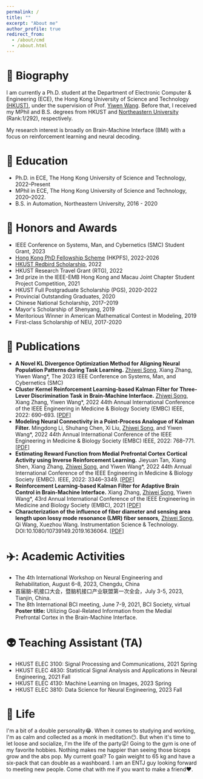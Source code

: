 ```yaml
---
permalink: /
title: ""
excerpt: "About me"
author_profile: true
redirect_from: 
  - /about/cmd
  - /about.html
---
```

📝 Biography
======

I am currently a Ph.D. student at the Department of Electronic Computer & Engineering (ECE), the Hong Kong University of Science and Technology [(HKUST)](https://hkust.edu.hk/), under the supervision of Prof. [Yiwen Wang](https://bmi.hkust.edu.hk/people.html). Before that, I received my MPhil and B.S. degrees from HKUST and [Northeastern University](https://www.neu.edu.cn/) (Rank:1/292), respectively.

My research interest is broadly on Brain-Machine Interface (BMI) with a focus on reinforcement learning and neural decoding.


📖 Education
======
* Ph.D. in ECE, The Hong Kong University of Science and Technology, 2022–Present
* MPhil in ECE, The Hong Kong University of Science and Technology, 2020–2022.
* B.S. in Automation, Northeastern University, 2016 - 2020

🍻 Honors and Awards
======
* IEEE Conference on Systems, Man, and Cybernetics (SMC) Student Grant, 2023
* [Hong Kong PhD Fellowship Scheme](https://cerg1.ugc.edu.hk/hkpfs/index.html)  (HKPFS), 2022-2026
* [HKUST Redbird Scholarship](https://news.hkust.edu.hk/news/hkust-redbird-phd-scholarship-program), 2022
* HKUST Research Travel Grant (RTG), 2022
* 3rd prize in the IEEE-EMB Hong Kong and Macau Joint Chapter Student Project Competition, 2021
* HKUST Full Postgraduate Scholarship (PGS), 2020-2022
* Provincial Outstanding Graduates, 2020
* Chinese National Scholarship, 2017–2019
* Mayor's Scholarship of Shenyang, 2019
* Meritorious Winner in American Mathematical Contest in Modeling, 2019
* First-class Scholarship of NEU, 2017-2020

📰 Publications
======
* **A Novel KL Divergence Optimization Method for Aligning Neural Population Patterns during Task Learning.** 
<u>Zhiwei Song</u>, Xiang Zhang, Yiwen Wang*, The 2023 IEEE Conference on Systems, Man, and Cybernetics (SMC)
* **Cluster Kernel Reinforcement Learning-based Kalman Filter for Three-Lever Discrimination Task in Brain-Machine Interface.** 
<u>Zhiwei Song</u>, Xiang Zhang, Yiwen Wang*, 2022 44th Annual International Conference of the IEEE Engineering in Medicine & Biology Society (EMBC) IEEE, 2022: 690–693. [[PDF]](https://ieeexplore.ieee.org/stamp/stamp.jsp?arnumber=9871669)
* **Modeling Neural Connectivity in a Point-Process Analogue of Kalman Filter.** Mingdong Li, Shuhang Chen, Xi Liu, <u>Zhiwei Song</u>, and Yiwen Wang*, 2022 44th Annual International Conference of the IEEE Engineering in Medicine & Biology Society (EMBC) IEEE, 2022: 768–771. [[PDF]](https://ieeexplore.ieee.org/stamp/stamp.jsp?arnumber=9871283)
* **Estimating Reward Function from Medial Prefrontal Cortex Cortical Activity using Inverse Reinforcement Learning.** Jieyuan Tan, Xiang Shen, Xiang Zhang, <u>Zhiwei Song</u>, and Yiwen Wang*, 2022 44th Annual International Conference of the IEEE Engineering in Medicine & Biology Society (EMBC). IEEE, 2022: 3346–3349. [[PDF]](https://ieeexplore.ieee.org/stamp/stamp.jsp?arnumber=9871194)
* **Reinforcement Learning-based Kalman Filter for Adaptive Brain Control in Brain-Machine Interface.** Xiang Zhang, <u>Zhiwei Song</u>, Yiwen Wang*, 43rd Annual International Conference of the IEEE Engineering in Medicine and Biology Society (EMBC), 2021 [[PDF]](https://ieeexplore.ieee.org/stamp/stamp.jsp?arnumber=9629511)
* **Characterization of the influence of fiber diameter and sensing area length upon lossy mode resonance (LMR) fiber sensors,** <u>Zhiwei Song</u>, Qi Wang, Xuezhou Wang. Instrumentation Science & Technology. DOI:10.1080/10739149.2019.1636064. [[PDF]](https://www.tandfonline.com/doi/abs/10.1080/10739149.2019.1636064)

✈️: Academic Activities
======
* The 4th International Workshop on Neural Engineering and Rehabilitation, August 6–8, 2023, Chengdu, China
* 首届脑-机接口大会，暨脑机接口产业联盟第一次全会，July 3-5, 2023, Tianjin, China.
* The 8th International BCI meeting, June 7-9, 2021, BCI Society, virtual
**Poster title:** Utilizing Goal-Related Information from the Medial Prefrontal Cortex in the Brain-Machine Interface.

👽 Teaching Assistant (TA)
======
* HKUST ELEC 3100: Signal Processing and  Communications, 2021 Spring
* HKUST ELEC 4830: Statistical Signal Analysis and Applications in Neural Engineering, 2021 Fall
* HKUST ELEC 4130: Machine Learning on Images, 2023 Spring
* HKUST ELEC 3810: Data Science for Neural Engineering, 2023 Fall

🎈 Life
======
I'm a bit of a double personality😂. When it comes to studying and working, I'm as calm and collected as a monk in meditation😶. But when it's time to let loose and socialize, I'm the life of the party😜! Going to the gym is one of my favorite hobbies. Nothing makes me happier than seeing those biceps grow and the abs pop.  My current goal? To gain weight to 65 kg and have a six-pack that can double as a washboard. I am an ENTJ guy looking forward to meeting new people. Come chat with me if you want to make a friend❤️.
